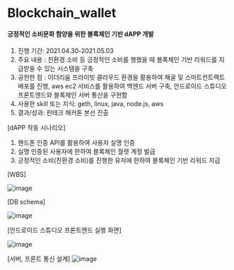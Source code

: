 # Blockchain_wallet

#### 긍정적인 소비문화 함양을 위한 블록체인 기반 dAPP 개발
1) 진행 기간: 2021.04.30-2021.05.03
2) 주요 내용
: 친환경 소비 등 긍정적인 소비를 행했을 때 블록체인 기반 리워드를 지급받을 수 있는 시스템을 구축
3) 공헌한 점 
: 이더리움 프라이빗 클라우드 환경을 활용하여 채굴 및 스마트컨트랙트 배포를 진행, aws ec2 서비스를 활용하여 백엔드 서버 구축, 안드로이드 스튜디오 프론트엔드와 블록체인 서버 통신을 구현함
4) 사용한 skill 또는 지식: geth, linux, java, node.js, aws
5) 결과/성과: 핀테크 해커톤 본선 진출


[dAPP 작동 시나리오]
1. 핸드폰 인증 API를 활용하여 사용자 실명 인증
2. 실명 인증된 사용자에 한하여 블록체인 월렛 계정 발급
3. 긍정적인 소비(친환경 소비)를 진행한 유저에 한하여 블록체인 기반 리워드 지급

[WBS]

![image](https://user-images.githubusercontent.com/47470113/117949824-7c0ccf00-b34d-11eb-9c79-4eab8222aacb.png)


[DB schema]

![image](https://user-images.githubusercontent.com/47470113/117949905-947ce980-b34d-11eb-90d9-4761634896c9.png)


[안드로이드 스튜디오 프론트엔드 실행 화면]

![image](https://user-images.githubusercontent.com/47470113/117950068-c42bf180-b34d-11eb-9b5f-f2ca7857663e.png)


[서버, 프론트 통신 설계]
![image](https://user-images.githubusercontent.com/47470113/117950494-33a1e100-b34e-11eb-9d8f-f71bf7366c95.png)
